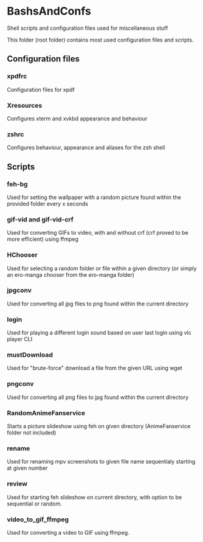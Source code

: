 # BashsAndConfs
Shell scripts and configuration files used for miscellaneous stuff

This folder (root folder) contains most used configuration files and scripts.

## Configuration files

### xpdfrc
Configuration files for xpdf
### Xresources
Configures xterm and xvkbd appearance and behaviour
### zshrc
Configures behaviour, appearance and aliases for the zsh shell

## Scripts
### feh-bg
Used for setting the wallpaper with a random picture found within the provided folder every x seconds
### gif-vid and gif-vid-crf
Used for converting GIFs to video, with and without crf (crf proved to be more efficient) using ffmpeg
### HChooser
Used for selecting a random folder or file within a given directory (or simply an ero-manga chooser from the ero-manga folder)
### jpgconv
Used for converting all jpg files to png found within the current directory
### login
Used for playing a different login sound based on user last login using vlc player CLI
### mustDownload
Used for "brute-force" download a file from the given URL using wget
### pngconv
Used for converting all png files to jpg found within the current directory
### RandomAnimeFanservice
Starts a picture slideshow using feh on given directory (AnimeFanservice folder not included)
### rename
Used for renaming mpv screenshots to given file name sequentialy starting at given number
### review
Used for starting feh slideshow on current directory, with option to be sequential or random.
### video_to_gif_ffmpeg
Used for converting a video to GIF using ffmpeg.
